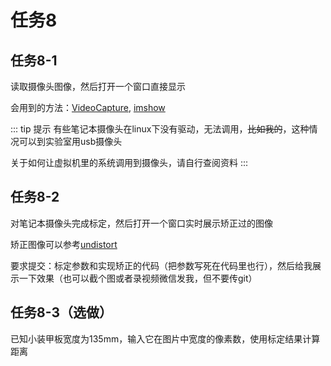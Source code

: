 # 任务8
## 任务8-1
读取摄像头图像，然后打开一个窗口直接显示

会用到的方法：[VideoCapture](https://docs.opencv.org/4.x/d8/dfe/classcv_1_1VideoCapture.html#ac4107fb146a762454a8a87715d9b7c96), [imshow](https://docs.opencv.org/4.10.0/d7/dfc/group__highgui.html#ga453d42fe4cb60e5723281a89973ee563)

::: tip 提示
有些笔记本摄像头在linux下没有驱动，无法调用，~~比如我的~~，这种情况可以到实验室用usb摄像头

关于如何让虚拟机里的系统调用到摄像头，请自行查阅资料
:::

## 任务8-2
对笔记本摄像头完成标定，然后打开一个窗口实时展示矫正过的图像

矫正图像可以参考[undistort](https://docs.opencv.org/4.x/d9/d0c/group__calib3d.html#ga69f2545a8b62a6b0fc2ee060dc30559d)

要求提交：标定参数和实现矫正的代码（把参数写死在代码里也行），然后给我展示一下效果（也可以截个图或者录视频微信发我，但不要传git）

## 任务8-3（选做）
已知小装甲板宽度为135mm，输入它在图片中宽度的像素数，使用标定结果计算距离